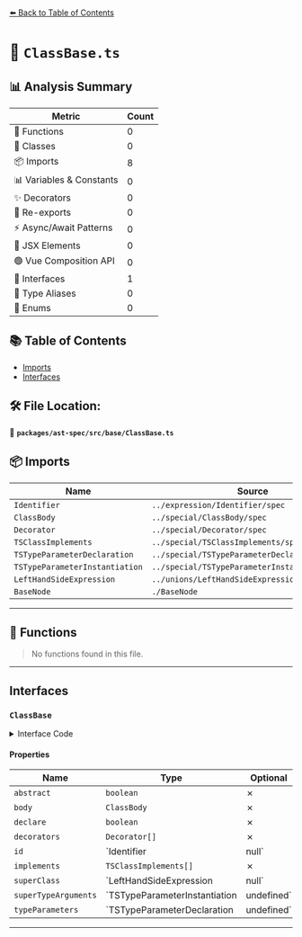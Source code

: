 [⬅️ Back to Table of Contents](../../../../index.md)

# 📄 `ClassBase.ts`

## 📊 Analysis Summary

| Metric | Count |
|--------|-------|
| 🔧 Functions | 0 |
| 🧱 Classes | 0 |
| 📦 Imports | 8 |
| 📊 Variables & Constants | 0 |
| ✨ Decorators | 0 |
| 🔄 Re-exports | 0 |
| ⚡ Async/Await Patterns | 0 |
| 💠 JSX Elements | 0 |
| 🟢 Vue Composition API | 0 |
| 📐 Interfaces | 1 |
| 📑 Type Aliases | 0 |
| 🎯 Enums | 0 |

## 📚 Table of Contents

- [Imports](#imports)
- [Interfaces](#interfaces)

## 🛠️ File Location:
📂 **`packages/ast-spec/src/base/ClassBase.ts`**

## 📦 Imports

| Name | Source |
|------|--------|
| `Identifier` | `../expression/Identifier/spec` |
| `ClassBody` | `../special/ClassBody/spec` |
| `Decorator` | `../special/Decorator/spec` |
| `TSClassImplements` | `../special/TSClassImplements/spec` |
| `TSTypeParameterDeclaration` | `../special/TSTypeParameterDeclaration/spec` |
| `TSTypeParameterInstantiation` | `../special/TSTypeParameterInstantiation/spec` |
| `LeftHandSideExpression` | `../unions/LeftHandSideExpression` |
| `BaseNode` | `./BaseNode` |


---

## 🔧 Functions

> No functions found in this file.


---

## Interfaces

### `ClassBase`

<details><summary>Interface Code</summary>

```ts
export interface ClassBase extends BaseNode {
  /**
   * Whether the class is an abstract class.
   * @example
   * ```ts
   * abstract class Foo {}
   * ```
   */
  abstract: boolean;
  /**
   * The class body.
   */
  body: ClassBody;
  /**
   * Whether the class has been `declare`d:
   * @example
   * ```ts
   * declare class Foo {}
   * ```
   */
  declare: boolean;
  /**
   * The decorators declared for the class.
   * @example
   * ```ts
   * @deco
   * class Foo {}
   * ```
   */
  decorators: Decorator[];
  /**
   * The class's name.
   * - For a `ClassExpression` this may be `null` if the name is omitted.
   * - For a `ClassDeclaration` this may be `null` if and only if the parent is
   *   an `ExportDefaultDeclaration`.
   */
  id: Identifier | null;
  /**
   * The implemented interfaces for the class.
   */
  implements: TSClassImplements[];
  /**
   * The super class this class extends.
   */
  superClass: LeftHandSideExpression | null;
  /**
   * The generic type parameters passed to the superClass.
   */
  superTypeArguments: TSTypeParameterInstantiation | undefined;
  /**
   * The generic type parameters declared for the class.
   */
  typeParameters: TSTypeParameterDeclaration | undefined;
}
```
</details>

#### Properties

| Name | Type | Optional | Description |
|------|------|----------|-------------|
| `abstract` | `boolean` | ✗ |  |
| `body` | `ClassBody` | ✗ |  |
| `declare` | `boolean` | ✗ |  |
| `decorators` | `Decorator[]` | ✗ |  |
| `id` | `Identifier | null` | ✗ |  |
| `implements` | `TSClassImplements[]` | ✗ |  |
| `superClass` | `LeftHandSideExpression | null` | ✗ |  |
| `superTypeArguments` | `TSTypeParameterInstantiation | undefined` | ✗ |  |
| `typeParameters` | `TSTypeParameterDeclaration | undefined` | ✗ |  |


---